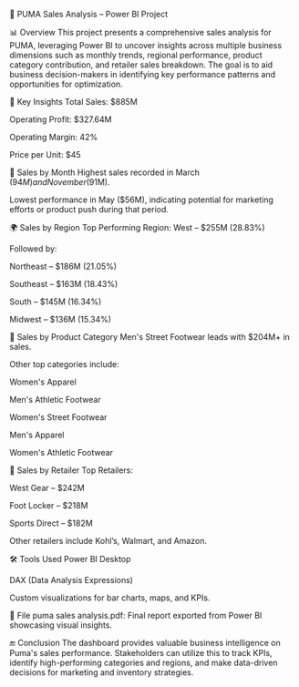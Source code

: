 🧾 PUMA Sales Analysis – Power BI Project


📊 Overview
This project presents a comprehensive sales analysis for PUMA, leveraging Power BI to uncover insights across multiple business dimensions such as monthly trends, regional performance, product category contribution, and retailer sales breakdown. The goal is to aid business decision-makers in identifying key performance patterns and opportunities for optimization.

📌 Key Insights
Total Sales: $885M

Operating Profit: $327.64M

Operating Margin: 42%

Price per Unit: $45

📅 Sales by Month
Highest sales recorded in March ($94M) and November ($91M).

Lowest performance in May ($56M), indicating potential for marketing efforts or product push during that period.

🌍 Sales by Region
Top Performing Region: West – $255M (28.83%)

Followed by:

Northeast – $186M (21.05%)

Southeast – $163M (18.43%)

South – $145M (16.34%)

Midwest – $136M (15.34%)

👟 Sales by Product Category
Men's Street Footwear leads with $204M+ in sales.

Other top categories include:

Women's Apparel

Men's Athletic Footwear

Women's Street Footwear

Men's Apparel

Women's Athletic Footwear

🏬 Sales by Retailer
Top Retailers:

West Gear – $242M

Foot Locker – $218M

Sports Direct – $182M

Other retailers include Kohl’s, Walmart, and Amazon.

🛠️ Tools Used
Power BI Desktop

DAX (Data Analysis Expressions)

Custom visualizations for bar charts, maps, and KPIs.

📁 File
puma sales analysis.pdf: Final report exported from Power BI showcasing visual insights.

🔚 Conclusion
The dashboard provides valuable business intelligence on Puma's sales performance. Stakeholders can utilize this to track KPIs, identify high-performing categories and regions, and make data-driven decisions for marketing and inventory strategies.
